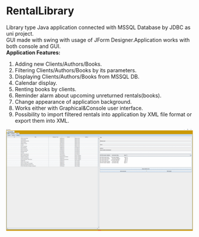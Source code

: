 # RentalLibrary
Library type Java application connected with MSSQL Database by JDBC as uni project.<br>GUI made with swing with usage of JForm Designer.Application works with both console and GUI.<br>
 	<strong>Application Features:</strong><br>
1. Adding new Clients/Authors/Books.<br>
2. Filtering Clients/Authors/Books by its parameters.<br>
3. Displaying Clients/Authors/Books from MSSQL DB.<br>
4. Calendar display.<br>
5. Renting books by clients.<br>
6. Reminder alarm about upcoming unreturned rentals(books).<br>
7. Change appearance of application background.<br>
8. Works either with Graphical&Console user interface.<br>
9. Possibility to import filtered rentals into application by XML file format or export them into XML. <br>

![Gif](https://github.com/madrian98/RentalLibrary/blob/main/readme/appgif.gif)


